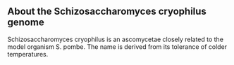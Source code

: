 About the Schizosaccharomyces cryophilus genome
-----------------------------------------------

Schizosaccharomyces cryophilus is an ascomycetae closely related to the
model organism S. pombe. The name is derived from its tolerance of
colder temperatures.
